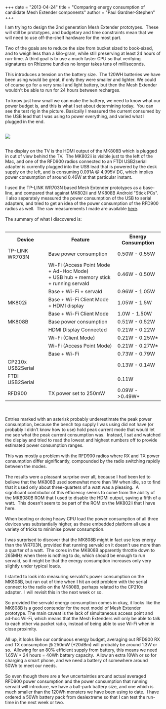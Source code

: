 +++
date = "2013-04-24"
title = "Comparing energy consumption of candidate Mesh Extender components"
author = "Paul Gardner-Stephen"
+++

<div class="post-body entry-content" id="post-body-3761757827202525779" itemprop="description articleBody">
I am trying to design the 2nd generation Mesh Extender prototypes.  These will still be prototypes, and budgetary and time constraints mean that we will need to use off-the-shelf hardware for the most part.<br/>
<br/>
Two of the goals are to reduce the size from bucket sized to book-sized, and to weigh less than a kilo-gram, while still preserving at least 24 hours of run-time. A third goal is to use a much faster CPU so that verifying signatures on Rhizome bundles no longer takes tens of milliseconds.<br/>
<br/>
This introduces a tension on the battery size.  The 120WH batteries we have been using would be great, if only they were smaller and lighter. We could of course go for a very small and light battery, but then the Mesh Extender wouldn't be able to run for 24 hours between recharges. <br/>
<br/>
To know just how small we can make the battery, we need to know what our power budget is, and this is what I set about determining today.  You can see the test rig in the picture. Basically I measured the current consumed by the USB lead that I was using to power everything, and varied what I plugged in the end.<br/>
<br/>

<a href="http://1.bp.blogspot.com/-2QzyLFuUQ8k/UXfAMQ_f4dI/AAAAAAAAA5k/XA_sftyom8k/s1600/20130424_144652.jpg"><img src="http://1.bp.blogspot.com/-2QzyLFuUQ8k/UXfAMQ_f4dI/AAAAAAAAA5k/XA_sftyom8k/s640/20130424_144652.jpg"/></a>

<br/>
The display on the TV is the HDMI output of the MK808B which is plugged in out of view behind the TV.  The MK802ii is visible just to the left of the Mac, and one of the RFD900 radios connected to an FTDI USB2serial adapter is currently plugged into the USB lead that is powered by the desk supply on the left, and is consuming 0.091A @ 4.995V DC, which implies power consumption of around 0.46W at that particular instant.<br/>
<br/>
I used the TP-LINK WR703N based Mesh Extender prototypes as a base-line, and compared that against MK802ii and MK808B Android "Stick PCs".  I also separately measured the power consumption of the USB to serial adapters, and tried to get an idea of the power consumption of the RFD900 radios as well.  The raw measurements I made are available <a href="http://developer.servalproject.org/dokuwiki/doku.php?id=content:meshhelper:prototyping_on_mk808&amp;#comparing_power_consumption_of_the_various_devices">here</a>.<br/>
<br/>
The summary of what I discovered is:<br/>
<br/>
<table cellpadding="2">
<tbody>
<tr><th>Device</th><th>Feature</th><th>Energy Consumption</th>
</tr>
<tr>
<td>TP-LINK WR703N</td>
<td>Base power consumption</td><td>0.50W - 0.55W</td>
</tr>
<tr>
<td></td><td>Wi-Fi (Access Point Mode + Ad-Hoc Mode)<br/>
+ USB hub + memory stick + running servald</td><td>0.46W - 0.50W</td>
</tr>
<tr>
<td></td><td>Base + Wi-Fi + servald</td><td>0.96W - 1.05W</td>
</tr>
<tr>
<td>MK802ii</td>
<td>Base + Wi-Fi Client Mode + HDMI display</td><td>1.05W - 1.5W</td>
</tr>
<tr>
<td></td>
<td>Base + Wi-Fi Client Mode</td><td>1.0W - 1.50W</td>
</tr>
<tr>
<td>MK808B</td>
<td>Base power consumption</td><td>0.51W - 0.52W</td>
</tr>
<tr>
<td></td><td>HDMI Display Connected</td><td>0.21W - 0.22W</td>
</tr>
<tr>
<td></td><td>Wi-Fi (Client Mode)</td><td>0.21W - 0.25W*</td>
</tr>
<tr>
<td></td><td>Wi-Fi (Access Point Mode)</td><td>0.21W - 0.27W*</td>
</tr>
<tr>
<td></td><td>Base + Wi-Fi</td><td>0.73W - 0.79W</td>
</tr>
<tr>
<td>CP210x USB2Serial</td><td></td><td>0.13W - 0.14W</td>
</tr>
<tr>
<td>FTDI USB2Serial</td><td></td><td>0.11W</td>
</tr>
<tr><td>RFD900</td>
<td>TX power set to 250mW</td><td>0.09W - &gt;0.49W*</td></tr>
</tbody></table>
<br/>
<br/>
Entries marked with an asterisk probably underestimate the peak power consumption, because the bench top supply I was using did not have (or probably I didn't know how to use) hold peak current mode that would let me see what the peak current consumption was.  Instead, I sat and watched the display and tried to read the lowest and highest numbers off to provide estimated power consumption ranges. <br/>
<br/>
This was mostly a problem with the RFD900 radios where RX and TX power consumption differ significantly, compounded by the radio switching rapidly between the modes.<br/>
<br/>
The results were a pleasant surprise over all, because I had been led to believe that the MK808B used somewhat more than 1W when idle, so to find that it used only about three-quarters of a watt was a pleasing.  A significant contributor of this efficiency seems to come from the ability of the MK8080B ROM that I used to disable the HDMI output, saving a fifth of a watt.  This doesn't seem to be part of the ROM on the MK802ii that I have here.<br/>
<br/>
When booting or doing heavy CPU load the power consumption of all three devices was substantially higher, as these embedded platform all use a variety of tricks to minimise power consumption.<br/>
<br/>
I was surprised to discover that the MK808B might in fact use less energy than the WR703N, provided that running servald on it doesn't use more than a quarter of a watt.  The cores in the MK808B apparently throttle down to 265MHz when there is nothing to do, which should be enough to run servald, so it might be that the energy consumption increases only very slightly under typical loads. <br/>
<br/>
I started to look into measuring servald's power consumption on the MK808B, but ran out of time when I hit an odd problem with the serial connect to the radio on the MK808B, perhaps related to the CP210x adapter.  I will revisit this in the next week or so.<br/>
<br/>
So provided the servald energy consumption comes in okay, it looks like the MK808B is a good contender for the next model of Mesh Extender prototype. The main caveat is the lack of simultaneous access point and ad-hoc Wi-Fi, which means that the Mesh Extenders will only be able to talk to each other via packet radio, instead of being able to use Wi-Fi when in close proximity.<br/>
<br/>
All up, it looks like our continuous energy budget, averaging out RFD900 RX and TX consumption @ 250mW (+20dBm) will probably be around 1.3W or so.  Allowing for an 80% efficient supply from battery, this means we need 1.65W * 24 hours = 40Wh battery capacity.  Allow an extra 10Wh or so for charging a smart phone, and we need a battery of somewhere around 50Wh to meet our needs. <br/>
<br/>
So even though there are a few uncertainties around actual averaged RFD900 power consumption and the power consumption that running servald will introduce, we have a ball-park battery size, and one which is much smaller than the 120Wh monsters we have been using to date.  I have ordered a 50Wh battery pack from dealextreme so that I can test the run-time in the next week or two.
<div></div>
</div>